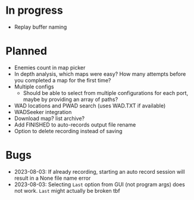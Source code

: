# In progress
- Replay buffer naming

# Planned

- Enemies count in map picker
- In depth analysis, which maps were easy? How many attempts before you completed a map for the first time?
- Multiple configs
	- Should be able to select from multiple configurations for each port, maybe by providing an array of paths?
- WAD locations and PWAD search (uses WAD.TXT if available)
- WADSeeker integration
- Download map? list archive?
- Add FINISHED to auto-records output file rename
- Option to delete recording instead of saving

# Bugs

- 2023-08-03: If already recording, starting an auto record session will result in a None file name error
- 2023-08-03: Selecting `Last` option from GUI (not program args) does not work. `Last` might actually be broken tbf

